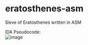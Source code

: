 # eratosthenes-asm
Sieve of Eratosthenes written in ASM

IDA Pseudocode:  
![image](https://user-images.githubusercontent.com/83411479/125999182-422ceefc-ab0e-4596-990c-a49546c8b8d2.png)
